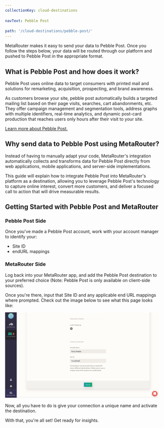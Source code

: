 ```yaml
---
collectionKey: cloud-destinations

navText: Pebble Post

path: '/cloud-destinations/pebble-post/'
---
```


MetaRouter makes it easy to send your data to Pebble Post. Once you follow the steps below, your data will be routed through our platform and pushed to Pebble Post in the appropriate format.

## What is Pebble Post and how does it work?

Pebble Post uses online data to target consumers with printed mail and solutions for remarketing, acquisition, prospecting, and brand awareness.

As customers browse your site, pebble post automatically builds a targeted mailing list based on their page visits, searches, cart abandonments, etc. They offer campaign management and segmentation tools, address graphs with multiple identifiers, real-time analytics, and dynamic post-card production that reaches users only hours after their visit to your site.

[Learn more about Pebble Post.](http://pebblepost.com/)

## Why send data to Pebble Post using MetaRouter?

Instead of having to manually adapt your code, MetaRouter's integration automatically collects and transforms data for Pebble Post directly from web applications, mobile applications, and server-side implementations.

This guide will explain how to integrate Pebble Post into MetaRouter's platform as a destination, allowing you to leverage Pebble Post's technology to capture online interest, convert more customers, and deliver a focused call to action that will drive measurable results.

## Getting Started with Pebble Post and MetaRouter

### Pebble Post Side

Once you've made a Pebble Post account, work with your account manager to identify your:

- Site ID
- endURL mappings

### MetaRouter Side

Log back into your MetaRouter app, and add the Pebble Post destination to your preferred choice (Note: Pebble Post is only available on client-side sources).

Once you're there, input that Site ID and any applicable end URL mappings where prompted. Check out the image below to see what this page looks like:

![Pebblepost1](/images/pebblepost1v2.png)

Now, all you have to do is give your connection a unique name and activate the destination.

With that, you're all set! Get ready for insights.
